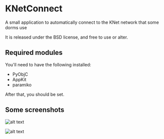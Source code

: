 KNetConnect
===========

A small application to automatically connect to the KNet network that some dorms use

It is released under the BSD license, and free to use or alter.

## Required modules

You'll need to have the following installed:
- PyObjC
- AppKit
- paramiko

After that, you should be set.

## Some screenshots

![alt text](http://i.imgur.com/0qyoX.png "The KNet Connect icon in the system tray")

![alt text](http://i.imgur.com/cibXw.png "The KNet Connect icon in the system tray")